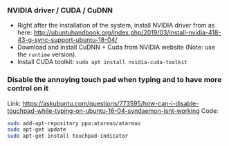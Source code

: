 ### NVIDIA driver / CUDA / CuDNN
* Right after the installation of the system, install NVIDIA driver from as here: http://ubuntuhandbook.org/index.php/2019/03/install-nvidia-418-43-g-sync-support-ubuntu-18-04/
* Download and install CuDNN + Cuda from NVIDIA website (Note: use the `runtime` version).
* Install CUDA toolkit: `sudo apt install nvidia-cuda-toolkit`

### Disable the annoying touch pad when typing and to have more control on it
Link: https://askubuntu.com/questions/773595/how-can-i-disable-touchpad-while-typing-on-ubuntu-16-04-syndaemon-isnt-working
Code:
```bash
sudo add-apt-repository ppa:atareao/atareao
sudo apt-get update
sudo apt-get install touchpad-indicator
```
